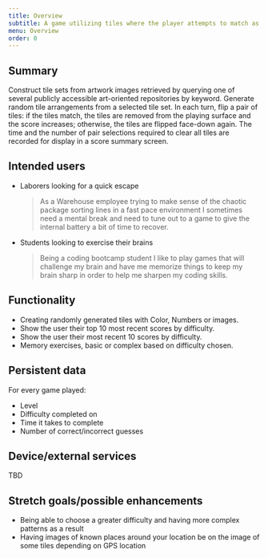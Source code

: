 ```yaml
---
title: Overview
subtitle: A game utilizing tiles where the player attempts to match as many as they can
menu: Overview
order: 0
---
```


## Summary

Construct tile sets from artwork images retrieved by querying one of several publicly accessible art-oriented repositories by keyword. Generate random tile arrangements from a selected tile set. In each turn, flip a pair of tiles: if the tiles match, the tiles are removed from the playing surface and the score increases; otherwise, the tiles are flipped face-down again. The time and the number of pair selections required to clear all tiles are recorded for display in a score summary screen.

## Intended users

* Laborers looking for a quick escape 

    > As a Warehouse employee trying to make sense of the chaotic package sorting lines in a fast pace environment I sometimes need a mental break and need to tune out to a game to give the internal battery a bit of time to recover.

* Students looking to exercise their brains 
    > Being a coding bootcamp student I like to play games that will challenge my brain and have me memorize things to keep my brain sharp in order to help me sharpen my coding skills.

## Functionality

* Creating randomly generated tiles with Color, Numbers or images.
* Show the user their top 10 most recent scores by difficulty.
* Show the user their most recent 10 scores by difficulty. 
* Memory exercises, basic or complex based on difficulty chosen. 

## Persistent data

For every game played:
* Level
* Difficulty completed on
* Time it takes to complete 
* Number of correct/incorrect guesses 

## Device/external services

TBD

## Stretch goals/possible enhancements 

* Being able to choose a greater difficulty and having more complex patterns as a result
* Having images of known places around your location be on the image of some tiles depending on GPS location
